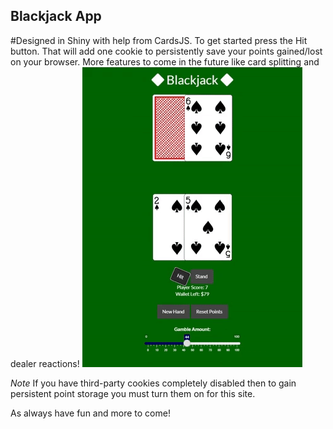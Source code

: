 ## Blackjack App
#Designed in Shiny with help from CardsJS. 
To get started press the Hit button. That will add one cookie to persistently save your points gained/lost on your browser.
More features to come in the future like card splitting and dealer reactions!
![](https://github.com/AlexanderHolmes0/BlackJackApp/blob/main/giphy.gif)

*Note* If you have third-party cookies completely disabled then to gain persistent point storage you must turn them on for this site.

As always have fun and more to come! 

